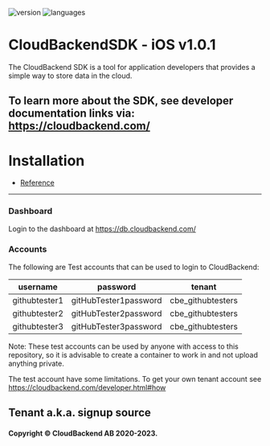 ![version](https://badgen.net/badge/version/2.1.1/green)
![languages](https://badgen.net/badge/language/iOS/purple?list=|)
# CloudBackendSDK - iOS v1.0.1
The CloudBackend SDK is a tool for application developers that provides a simple way to store data in the cloud.

To learn more about the SDK, see developer documentation links via:
https://cloudbackend.com/
------------------------------------------------------------------------
# Installation
- [Reference](db.cloudbackend.com/docs.html)
------------------------------------------------------------------------
### Dashboard
Login to the dashboard at
https://db.cloudbackend.com/

### Accounts
The following are Test accounts that can be used to login to CloudBackend:

| username | password | tenant |
| -------- | -------- | ------ |
| githubtester1 | gitHubTester1password | cbe_githubtesters | 
| githubtester2 | gitHubTester2password | cbe_githubtesters | 
| githubtester3 | gitHubTester3password | cbe_githubtesters | 

Note: These test accounts can be used by anyone with access to this repository,
so it is advisable to create a container to work in and not upload anything private.

The test account have some limitations. To get your own tenant account see
https://cloudbackend.com/developer.html#how

Tenant a.k.a. signup source
------------------------------------------------------------------------
#### Copyright © CloudBackend AB 2020-2023.
